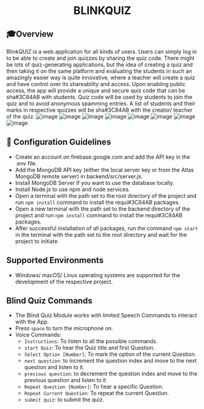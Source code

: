 <div align="center">
    <h1>BLINK<b>QUIZ</b></h1>
</div>

## 🎓Overview

BlinkQUIZ is a web application for all kinds of users. Users can simply log in to be able to create and join quizzes by sharing the quiz code. There might be lots of quiz-generating applications, but the idea of creating a quiz and then taking it on the same platform and evaluating the students in such an amazingly easier way is quite innovative, where a teacher will create a quiz and have control over its shareability and access. Upon enabling public access, the app will provide a unique and secure quiz code that can be sha#3C84AB with students. Quiz code will be used by students to join the quiz and to avoid anonymous spamming entries. A list of students and their marks in respective quizzes will be sha#3C84AB with the creator/ teacher of the quiz.
![image](https://github.com/khushi11kalra/BlinkQuiz/assets/110801362/db78bcfc-b47c-4300-b517-da3a35754ece)
![image](https://github.com/khushi11kalra/BlinkQuiz/assets/110801362/b89aa3e7-a46a-4fb8-9cf7-b503f634c071)
![image](https://github.com/khushi11kalra/BlinkQuiz/assets/110801362/4221eebe-726d-4300-b16b-940e0328beaa)
![image](https://github.com/khushi11kalra/BlinkQuiz/assets/110801362/ba5954ea-0bdc-43fd-85d9-e5a9b215133f)
![image](https://github.com/khushi11kalra/BlinkQuiz/assets/110801362/18b4967f-caf5-4023-aec0-ea61e23020e7)
![image](https://github.com/khushi11kalra/BlinkQuiz/assets/110801362/6107457e-c55e-45a8-8256-2fdc3487461e)
![image](https://github.com/khushi11kalra/BlinkQuiz/assets/110801362/4bcedcb3-8fcf-45b8-b84d-e9572d6bad40)
![image](https://github.com/khushi11kalra/BlinkQuiz/assets/110801362/5b3fe487-7a1e-42c0-bc37-5a259b77d03e)


## 🚀 Configuration Guidelines

- Create an account on firebase.google.com and add the API key in the .env file.
- Add the MongoDB API key (either the local server key or from the Atlas MongoDB remote server) in backend/src/server.js.
- Install MongoDB Server if you want to use the database locally.
- Install Node.js to use npm and node services.
- Open a terminal with the path set to the root directory of the project and run `npm install` command to install the requi#3C84AB packages.
- Open a new terminal with the path set to the backend directory of the project and run `npm install` command to install the requi#3C84AB packages.
- After successful installation of all packages, run the command `npm start` in the terminal with the path set to the root directory and wait for the project to initiate.

## Supported Environments

- Windows/ macOS/ Linux operating systems are supported for the development of the respective project.

## Blind Quiz Commands

- The Blind Quiz Module works with limited Speech Commands to interact with the App.
- Press `space` to turn the microphone on.
- Voice Commands:
  - `Instructions`: To listen to all the possible commands.
  - `start Quiz`: To hear the Quiz title and first Question.
  - `Select Option [Number]`: To mark the option of the current Question.
  - `next question`: to increment the question index and move to the next question and listen to it.
  - `previous question`: to decrement the question index and move to the previous question and listen to it
  - `Repeat Question [Number]`: To hear a specific Question.
  - `Repeat Current Question`: To repeat the current Question.
  - `submit quiz`: to submit the quiz.
